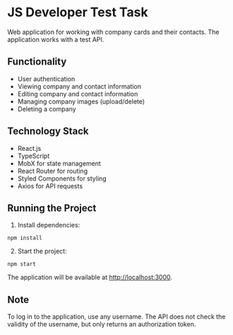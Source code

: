 # JS Developer Test Task

Web application for working with company cards and their contacts. The application works with a test API.

## Functionality

- User authentication
- Viewing company and contact information
- Editing company and contact information
- Managing company images (upload/delete)
- Deleting a company

## Technology Stack

- React.js
- TypeScript
- MobX for state management
- React Router for routing
- Styled Components for styling
- Axios for API requests

## Running the Project

1. Install dependencies:

```
npm install
```

2. Start the project:

```
npm start
```

The application will be available at [http://localhost:3000](http://localhost:3000).

## Note

To log in to the application, use any username. The API does not check the validity of the username, but only returns an authorization token.
